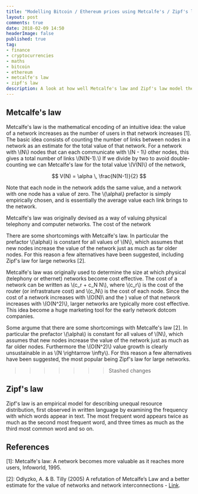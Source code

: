 ```yaml
---
title: "Modelling Bitcoin / Ethereum prices using Metcalfe's / Zipf's law"
layout: post
comments: true
date: 2018-02-09 14:50
headerImage: false
published: true
tag:
- finance
- cryptocurrencies
- maths
- bitcoin
- ethereum
- metcalfe's law
- zipf's law
description: A look at how well Metcalfe's law and Zipf's law model the price of both Bitcoin and Ethereum.
---
```


## Metcalfe's law

Metcalfe's law is the mathematical encoding of an intuitive idea: the value of a network increases as the number of users in that network increases [1].
The basic idea consists of counting the number of links between nodes in a network as an estimate for the total value of that network. 
For a network with \\(N\\) nodes that can each communicate with \\(N - 1\\) other nodes, this gives a total number of links \\(N(N-1).\\)
If we divide by two to avoid double-counting  we can Metcalfe's law for the total value \\(V(N)\\) of the network,

$$ V(N) = \alpha \, \frac{N(N-1)}{2}  $$

Note that each node in the network adds the same value, and a network with one node has a value of zero. The \\(\alpha\\) prefactor is 
simply empirically chosen, and is essentially the average value each link brings to the network.

Metcalfe's law was originally devised as a way of valuing physical telephony and computer networks. The cost of the network

There are some shortcomings with Metcalfe's law. In particular the prefactor \\(\alpha\\) is constant for all values of \\(N\\), which assumes that 
new nodes increase the value of the network just as much as far older nodes. 
For this reason a few alternatives have been suggested, including Zipf's law for large networks [2].

Metcalfe's law was originally used to determine the size at which physical (telephony or ethernet) networks become cost effective. 
The cost of a network can be written as \\(c_r + c_N N\\), where \\(c_r\\) is the cost of the router (or infrastrature cost) and 
\\(c_N\\) is the cost of each node. 
Since the cost of a network increases with \\(O(N)\\ and the )
value of that network increases with \\(O(N^2)\\), larger networks are typically more cost effective.
This idea become a huge marketing tool for the early network dotcom companies.

Some argume that there are some shortcomings with Metcalfe's law [2].
In particular the prefactor \\(\alpha\\) is constant for all values of \\(N\\), which assumes that 
new nodes increase the value of the network just as much as far older nodes.
Furthermore the \\(O(N^2)\\) value growth is clearly unsustainable in as \\(N \rightarrow \infty\\).
For this reason a few alternatives have been suggested, the most popular being Zipf's law for large networks.
>>>>>>> Stashed changes

## Zipf's law

Zipf's law is an empirical model for describing unequal resource distribution, first observed in written language by examining 
the frequency with which words appear in text. The most frequent word appears twice as much as the second most frequent word, and three times
as much as the third most common word and so on.


## References

\[1\]: Metcalfe's law: A network becomes more valuable as it reaches more users, Infoworld, 1995.

\[2\]: Odlyzko, A. & B. Tilly (2005) A refutation of Metcalfe’s Law and a better estimate for the value of
networks and network interconnections - [Link](http://www.dtc.umn.edu/publications/reports/2005_16.pdf).

